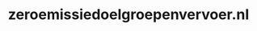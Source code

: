 ---
layout: post
title:  "zeroemissiedoelgroepenvervoer.nl"
internal_url:  "/data/zeroemissiedoelgroepenvervoer.nl.html"
categories: dutchgov
---